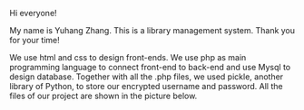 Hi everyone! 

My name is Yuhang Zhang. This is a library management system. Thank you for your time! 

We use html and css to design front-ends. We use php as main programming language to connect front-end to back-end and use Mysql to design database. Together with all the .php files, we used pickle, another library of Python, to store our encrypted username and password. All the files of our project are shown in the picture below.
		